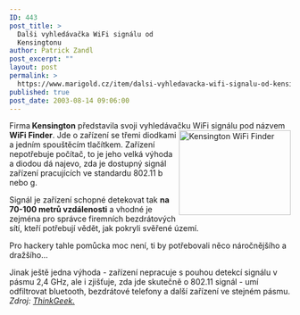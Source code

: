 ```yaml
---
ID: 443
post_title: >
  Dalši vyhledávačka WiFi signálu od
  Kensingtonu
author: Patrick Zandl
post_excerpt: ""
layout: post
permalink: >
  https://www.marigold.cz/item/dalsi-vyhledavacka-wifi-signalu-od-kensingtonu
published: true
post_date: 2003-08-14 09:06:00
---
```

<P>Firma<STRONG> Kensington</STRONG> představila svoji vyhledávačku WiFi signálu pod názvem <STRONG>WiFi Finder</STRONG>. Jde o <IMG height=152 alt="Kensington WiFi Finder" src="/wp-content/uploads/kensingtonwififinder.jpg" width=200 align=right>zařízení se třemi diodkami a jedním spouštěcím tlačítkem. Zařízení nepotřebuje počítač, to je jeho velká výhoda a diodou dá najevo, zda je dostupný signál zařízení pracujících ve standardu 802.11 b nebo g. </P>
<P>Signál je zařízení schopné detekovat tak <STRONG>na 70-100 metrů vzdálenosti</STRONG> a vhodné je zejména pro správce firemních bezdrátových sítí, kteří potřebují vědět, jak pokryli svěřené území. </P>
<P>Pro hackery tahle pomůcka moc není, ti by potřebovali něco náročnějšího a dražšího... </P>
<P>Jinak ještě jedna výhoda - zařízení nepracuje s pouhou detekcí signálu v pásmu 2,4 GHz, ale i zjišťuje, zda jde skutečně o 802.11 signál - umí odfiltrovat bluetooth, bezdrátové telefony a další zařízení ve stejném pásmu. <BR><EM>Zdroj: </EM><A href="http://www.thinkgeek.com/computing/accessories/6247/" target=_blank><EM>ThinkGeek.</EM></A></P>